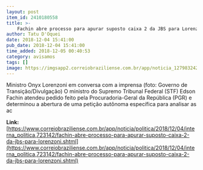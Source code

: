```yaml
---
layout: post
item_id: 2410180558
title: >-
    Fachin abre processo para apurar suposto caixa 2 da JBS para Lorenzoni
author: Tatu D'Oquei
date: 2018-12-04 15:41:00
pub_date: 2018-12-04 15:41:00
time_added: 2018-12-05 00:40:53
category: avisamos
tags: []
image: https://imgsapp2.correiobraziliense.com.br/app/noticia_127983242361/2018/12/04/723142/20181204124524249314a.jpg
---
```


Ministro Onyx Lorenzoni em conversa com a imprensa (foto: Governo de Transição/Divulgação) O ministro do Supremo Tribunal Federal (STF) Edson Fachin atendeu pedido feito pela Procuradoria-Geral da República (PGR) e determinou a abertura de uma petição autônoma específica para analisar as ac

**Link:** [https://www.correiobraziliense.com.br/app/noticia/politica/2018/12/04/interna_politica,723142/fachin-abre-processo-para-apurar-suposto-caixa-2-da-jbs-para-lorenzoni.shtml](https://www.correiobraziliense.com.br/app/noticia/politica/2018/12/04/interna_politica,723142/fachin-abre-processo-para-apurar-suposto-caixa-2-da-jbs-para-lorenzoni.shtml)

